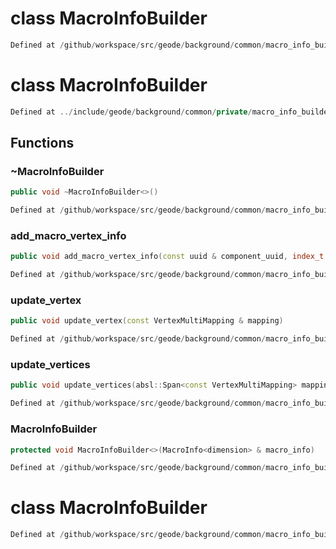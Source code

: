 # class MacroInfoBuilder

```cpp
Defined at /github/workspace/src/geode/background/common/macro_info_builder.cpp#131
```

# class MacroInfoBuilder

```cpp
Defined at ../include/geode/background/common/private/macro_info_builder.h#29
```

## Functions

### ~MacroInfoBuilder

```cpp
public void ~MacroInfoBuilder<>()
```

```cpp
Defined at /github/workspace/src/geode/background/common/macro_info_builder.cpp#101
```

### add_macro_vertex_info

```cpp
public void add_macro_vertex_info(const uuid & component_uuid, index_t macro_vertex_id, index_t background_mesh_vertex_id)
```

```cpp
Defined at /github/workspace/src/geode/background/common/macro_info_builder.cpp#106
```

### update_vertex

```cpp
public void update_vertex(const VertexMultiMapping & mapping)
```

```cpp
Defined at /github/workspace/src/geode/background/common/macro_info_builder.cpp#116
```

### update_vertices

```cpp
public void update_vertices(absl::Span<const VertexMultiMapping> mappings)
```

```cpp
Defined at /github/workspace/src/geode/background/common/macro_info_builder.cpp#123
```

### MacroInfoBuilder

```cpp
protected void MacroInfoBuilder<>(MacroInfo<dimension> & macro_info)
```

```cpp
Defined at /github/workspace/src/geode/background/common/macro_info_builder.cpp#94
```



# class MacroInfoBuilder

```cpp
Defined at /github/workspace/src/geode/background/common/macro_info_builder.cpp#130
```

